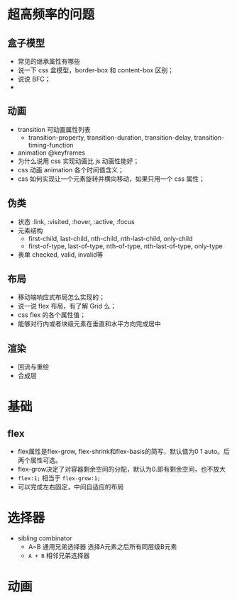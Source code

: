# 超高频率的问题 
## 盒子模型
+ 常见的继承属性有哪些
+ 说一下 css 盒模型，border-box 和 content-box 区别；
+ 说说 BFC；
+ 
## 动画
+ transition 可动画属性列表
  + transition-property, transition-duration, transition-delay, transition-timing-function
+ animation @keyframes
+ 为什么说用 css 实现动画比 js 动画性能好；
+ css 动画 animation 各个时间值含义；
+ css 如何实现让一个元素旋转并横向移动，如果只用一个 css 属性；

## 伪类
+ 状态 :link, :visited, :hover, :active, :focus
+ 元素结构
  + first-child, last-child, nth-child, nth-last-child, only-child
  + first-of-type, last-of-type, nth-of-type, nth-last-of-type, only-type
+ 表单 checked, valid, invalid等
## 布局
+ 移动端响应式布局怎么实现的；
+ 说一说 flex 布局，有了解 Grid 么；
+ css flex 的各个属性值；
+ 能够对行内或者块级元素在垂直和水平方向完成居中

## 渲染
+ 回流与重绘
+ 合成层



# 基础
## flex
+ flex属性是flex-grow, flex-shrink和flex-basis的简写，默认值为0 1 auto。后两个属性可选。
+ flex-grow决定了对容器剩余空间的分配，默认为0.即有剩余空间，也不放大
+ `flex:1;` 相当于 `flex-grow:1;`
+ 可以完成左右固定，中间自适应的布局

# 选择器
+ sibling combinator
  + A~B 通用兄弟选择器 选择A元素之后所有同层级B元素
  + `A + B`  相邻兄弟选择器

# 动画
